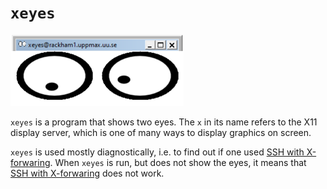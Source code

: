 # `xeyes`

![`xeyes` in action](./img/xeyes.png)

`xeyes` is a program that shows two eyes. The `x` in its name refers
to the X11 display server, which is one of many ways to display
graphics on screen.

`xeyes` is used mostly diagnostically, i.e. to find
out if one used [SSH with X-forwaring](ssh_x_forwarding.md).
When `xeyes` is run, but does not show the eyes, it means
that [SSH with X-forwaring](ssh_x_forwarding.md) does not work.
